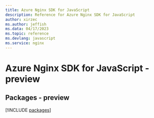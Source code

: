 ```yaml
---
title: Azure Nginx SDK for JavaScript
description: Reference for Azure Nginx SDK for JavaScript
author: xirzec
ms.author: jeffish
ms.data: 04/17/2023
ms.topic: reference
ms.devlang: javascript
ms.service: nginx
---
```

# Azure Nginx SDK for JavaScript - preview
## Packages - preview
[!INCLUDE [packages](nginx-index.md)]